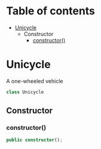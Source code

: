 # Table of contents

* [Unicycle][ClassDeclaration-2]
    * Constructor
        * [constructor()][Constructor-2]

# Unicycle

A one-wheeled vehicle 

```typescript
class Unicycle
```
## Constructor

### constructor()

```typescript
public constructor();
```

[ClassDeclaration-2]: unicycle.md#unicycle
[Constructor-2]: unicycle.md#constructor
